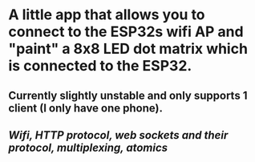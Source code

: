 # A little app that allows you to connect to the ESP32s wifi AP and "paint" a 8x8 LED dot matrix which is connected to the ESP32.
## Currently slightly unstable and only supports 1 client (I only have one phone).
## *Wifi, HTTP protocol, web sockets and their protocol, multiplexing, atomics*
